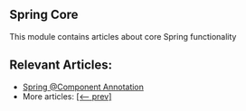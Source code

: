 ## Spring Core

This module contains articles about core Spring functionality

## Relevant Articles:

- [Spring @Component Annotation](https://www.baeldung.com/spring-component-annotation)
- More articles: [[<-- prev]](/spring-core-4)
